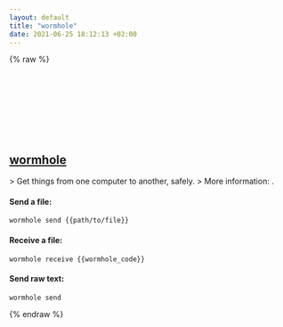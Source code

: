 ```yaml
---
layout: default
title: "wormhole"
date: 2021-06-25 18:12:13 +02:00
---
```

{% raw %}
<h2 id="wormhole">
  <a href="/en/common/wormhole.html">wormhole</a> <a href="#wormhole"><svg class="icon">
    <use href="/assets/images/unicode_sprite.svg#link" />
  </svg></a>
</h2>
> Get things from one computer to another, safely.
> More information: <https://magic-wormhole.readthedocs.io/en/latest/>.

#### Send a file:
```shell
wormhole send {{path/to/file}}
```
#### Receive a file:
```shell
wormhole receive {{wormhole_code}}
```
#### Send raw text:
```shell
wormhole send
```
{% endraw %}